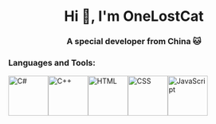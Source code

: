 <h1 align="center">Hi 👋, I'm OneLostCat</h1>
<h3 align="center">A special developer from China 🐱</h3>

### Languages and Tools:
<img src="https://lostcat.cc:1443/file/image/github_homepage/cs-logo.svg" alt="C#" width="80px" height="80px"/><img src="https://lostcat.cc:1443/file/image/github_homepage/cpp-logo.svg" alt="C++" width="80px" height="80px"/><img src="https://lostcat.cc:1443/file/image/github_homepage/html5-logo.svg" alt="HTML" width="80px" height="80px"/><img src="https://lostcat.cc:1443/file/image/github_homepage/css3-logo.svg" alt="CSS" width="80px" height="80px"/><img src="https://lostcat.cc:1443/file/image/github_homepage/js-logo.svg" alt="JavaScript" width="80px" height="80px"/>
<!--
**OneLostCat/OneLostCat** is a ✨ _special_ ✨ repository because its `README.md` (this file) appears on your GitHub profile.

Here are some ideas to get you started:

- 🔭 I’m currently working on ...
- 🌱 I’m currently learning ...
- 👯 I’m looking to collaborate on ...
- 🤔 I’m looking for help with ...
- 💬 Ask me about ...
- 📫 How to reach me: ...
- 😄 Pronouns: ...
- ⚡ Fun fact: ...
-->
